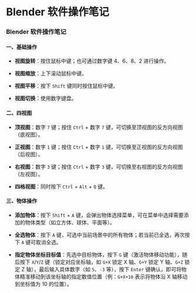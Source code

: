 # Blender 软件操作笔记

### Blender 软件操作笔记

#### 一、基础操作



*   **视图旋转**：按住鼠标中键；也可通过数字键 4、6、8、2 进行操作。

*   **视图缩放**：上下滚动鼠标中键。

*   **视图平移**：按下 `Shift` 键同时按住鼠标中键。

*   **视图切换**：使用数字键盘。

#### 二、四视图



*   **顶视图**：数字 `7` 键；按住 `Ctrl` + 数字 `7` 键，可切换至顶视图的反方向视图（底视图）。

*   **正视图**：数字 `1` 键；按住 `Ctrl` + 数字 `1` 键，可切换至正视图的反方向视图（后视图）。

*   **右视图**：数字 `3` 键；按住 `Ctrl` + 数字 `3` 键，可切换至右视图的反方向视图（左视图）。

*   **四格视图**：同时按下 `Ctrl` + `Alt` + `Q` 键。

#### 三、物体操作



*   **添加物体**：按下 `Shift` + `A` 键，会弹出物体选择菜单，可在菜单中选择需要添加的物体类型（如立方体、球体、平面等）。

*   **全选物体**：按下 `A` 键，可选中当前场景中的所有物体；若当前已全选，再次按下 `A` 键可取消全选。

*   **指定物体坐标目标值**：先选中目标物体，按下 `G` 键（激活物体移动功能），随后按下 `X`/`Y`/`Z` 键（锁定对应坐标轴，如 `G+X` 锁定 X 轴、`G+Y` 锁定 Y 轴、`G+Z` 锁定 Z 轴），最后输入具体数字（如 `5`、`-3` 等），按下 `Enter` 键确认，即可将物体精准移动到该坐标轴的指定数值位置（例：`G+X+10` 表示将物体沿 X 轴移动到坐标值为 10 的位置）。

